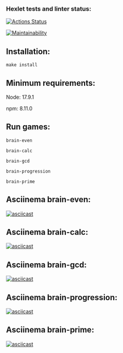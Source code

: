 ### Hexlet tests and linter status:
[![Actions Status](https://github.com/Iaroslava2001/frontend-project-44/actions/workflows/hexlet-check.yml/badge.svg)](https://github.com/Iaroslava2001/frontend-project-44/actions)

[![Maintainability](https://api.codeclimate.com/v1/badges/4897cbf6be427f603513/maintainability)](https://codeclimate.com/github/Iaroslava2001/frontend-project-44/maintainability)

## Installation:
```
make install
```

## Minimum requirements:

Node: 17.9.1

npm: 8.11.0

## Run games:
```
brain-even

brain-calc

brain-gcd

brain-progression

brain-prime
```

## Asciinema brain-even:

[![asciicast](https://asciinema.org/a/uqwnrrtuBSgT5vgaVsiAa6UcQ.svg)](https://asciinema.org/a/uqwnrrtuBSgT5vgaVsiAa6UcQ)

## Asciinema brain-calc:

[![asciicast](https://asciinema.org/a/Fx1R3mwJtSv2B7WPjF7ha0Cbz.svg)](https://asciinema.org/a/Fx1R3mwJtSv2B7WPjF7ha0Cbz)

## Asciinema brain-gcd:

[![asciicast](https://asciinema.org/a/qbCBL6A9xSVXFVFWoI73amKmZ.svg)](https://asciinema.org/a/qbCBL6A9xSVXFVFWoI73amKmZ)

## Asciinema brain-progression:

[![asciicast](https://asciinema.org/a/Vg0mFWoIbno1cKNelXCwH70gC.svg)](https://asciinema.org/a/Vg0mFWoIbno1cKNelXCwH70gC)

## Asciinema brain-prime:

[![asciicast](https://asciinema.org/a/x6GJd7B9TjO30YG7MVp6mWwJy.svg)](https://asciinema.org/a/x6GJd7B9TjO30YG7MVp6mWwJy)
